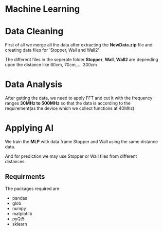 # Machine Learning

# Data Cleaning

First of all we merge all the data after extracting the **NewData.zip** file and creating data files for 'Stopper, Wall and Wall2'

The different files in the seperate folder **Stopper**, **Wall**, **Wall2** are depending upon the distance like 60cm, 70cm,.... 300cm

# Data Analysis

After getting the data, we need to apply FFT and cut it with the frequency ranges **30MHz to 500MHz** so that the data is according to the requirement(as the device which we collect functions at 40Mhz)

# Applying AI

We train the **MLP** with data frame Stopper and Wall using the same distance data.

And for prediction we may use Stopper or Wall files from different distances.

## Requirments

The packages required are

-   pandas
-   glob
-   numpy
-   matplotlib
-   pyQt5
-   sklearn
